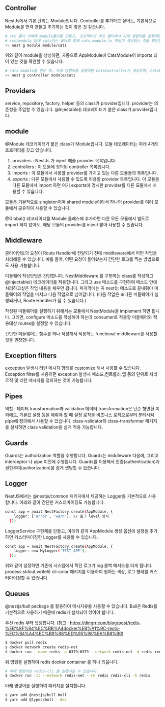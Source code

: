 ## Controller

NestJs에서 기본 단위는 Module입니다. Controller를 추가하고 싶어도, 기본적으로 Module을 먼저 만들고 추가하는 것이 좋은 것 같습니다.

```bash
# src 폴더 아래에 module폴더를 만들고, 프로젝트의 루트 폴더에서 아래 명령어를 실행하면,
# src/module 밑에 cats라는 폴더와 함께 cats.module.ts 파일이 생성되는 것을 확인할 수 있습니다.
>> nest g module module/cats
```
위와 같이 module을 생성하면, 자동으로 AppModule에 CatsModule이 imports 되어 있는 것을 확인할 수 있습니다.

```bash
# cats module을 만든 뒤, 아래 명령어를 실행하면 CatsController가 생성되며, CatsModule의 controller로 자동으로 등록됩니다.
>> nest g controller module/cats
```

## Providers

service, repository, factory, helper 등의 class가 provider입니다.
provider는 의존성을 주입할 수 있습니다.
@Injectable() 데코레이터가 붙은 class가 provider입니다.

## module

@Module 데코레이터가 붙은 class가 Module입니다.
모듈 데코레이터는 아래 4개의 프로퍼티를 갖고 있습니다.
1) providers : NestJs 가 inject 해줄 provider 목록입니다.
2) controllers : 이 모듈에 정의된 controller 목록입니다.
3) imports : 이 모듈에서 사용할 provider를 가지고 있는 다른 모듈들의 목록입니다.
4) exports : 다른 모듈에서 사용할 수 있도록 허용할 provider 목록입니다. 이 모듈을 다른 모듈에서 import 하면 여기 exports에 명시한 provider를 다른 모듈에서 사용할 수 있습니다.

모듈은 기본적으로 singleton이며 shared module이라서 하나의 provider를 여러 모듈에서 공유하여 사용할 수 있습니다.

@Global() 데코레이터를 Module 클래스에 추가하면 다른 모든 모듈에서 별도로 import 하지 않아도, 해당 모듈의 provider를 inject 받아 사용할 수 있습니다.

## Middleware

클라이언트의 요청이 Route Handler에 전달되기 전에 middleware에서 어떤 작업을 처리해줄 수 있습니다.
예를 들어, 어떤 요청이 들어왔는지 간단한 로그를 찍는 방법으로도 사용 가능합니다.

미들웨어 작성방법은 간단합니다. NestMiddleware 를 구현하는 class를 작성하고 @Injectable() 데코레이터를 적용합니다. 그리고 use 메소드를 구현하여 메소드 안에 처리하고싶은 작업 내용을 채우면 됩니다. 마지막에는 꼭 next(); 메소드로 끝내줘야 미들웨어의 작업을 마치고 다음 작업으로 넘어갑니다. (다음 작업은 또다른 미들웨어가 실행되거나, Route Handler가 될 수 있습니다.)

작성된 미들웨어를 실행하기 위해서는 모듈에서 NestModule을 implement 하면 됩니다.
그러면, configure 메소드를 작성해야 하는데 consumer로 적용할 미들웨어와 적용대상 routes를 설정할 수 있습니다.

간단한 미들웨어는 함수를 하나 작성해서 적용하는 functional middleware를 사용할 것을 권장합니다.

## Exception filters

exception 발생시 리턴 메시지 형태를 customize 해서 사용할 수 있습니다.
Exception filter를 사용하면 exception 발생시 메소드,컨트롤러,앱 등의 단위로 처리로직 및 리턴 메시지를 정의하는 것이 가능합니다.

## Pipes

역할 : 데이터 transformation과 validation
데이터 transformation은 단순 형변환 이외에도, 기본값 설정 등을 해줘야 할 때 설정 로직을 비즈니스 로직으로부터 분리시켜 pipe에 정의해서 사용할 수 있습니다.
class-validator와 class-transformer 패키지를 설치하면 class validation을 쉽게 적용 가능합니다.

## Guards

Guards는 authorization 역할을 수행합니다.
Guards는 middleware 다음에, 그리고 interceptor 나 pipe 이전에 수행됩니다.
Guards를 이용해서 인증(authentication)과 권한부여(authorization)를 쉽게 셋팅할 수 있습니다.

## Logger

NestJS에서는 @nestjs/common 패키지에서 제공하는 Logger를 기본적으로 사용합니다.
아래와 같이 간단한 커스터마이징도 가능합니다.
```bash
const app = await NestFactory.create(AppModule, {
    logger: ['error', 'warn'], // 로그 level 명시
  });
```

LoggerService 구현체를 만들고, 아래와 같이 AppModule 생성 옵션에 설정을 추가하면 커스터마이징한 Logger를 사용할 수 있습니다.
```bash
const app = await NestFactory.create(AppModule, {
    logger: new MyLogger('TEST_APP'),
  });
```
위와 같이 설정하면 기존에 시스템에서 찍던 로그가 log 콜백 메서드를 타게 됩니다.
process.stdout.write와 cli-color 패키지를 이용하여 원하는 색상, 로그 형태를 커스터마이징할 수 있습니다.

## Queues

@nestjs/bull package 를 활용하여 메시지큐를 사용할 수 있습니다.
Bull은 Redis를 기본적으로 사용하기 때문에 redis가 설치되어 있어야 합니다. 

우선 redis 부터 셋팅합니다.
(참고 : https://dingrr.com/blog/post/redis-%EB%8F%84%EC%BB%A4docker%EB%A1%9C-redis-%EC%84%A4%EC%B9%98%ED%95%98%EA%B8%B0)
```bash
$ docker pull redis
$ docker network create redis-net
$ docker run --name redis -p 6379:6379 --network redis-net -d redis redis-server --appendonly yes
```
위 명령을 실행하여 redis docker container 를 하나 띄웁니다.
```bash
# 아래 명령어로 redis-cli 를 실행시킬 수 있습니다.
$ docker run -it --network redis-net --rm redis redis-cli -h redis
```
아래 명령어를 실행하여 패키지를 설치합니다.
```bash
$ yarn add @nestjs/bull bull
$ yarn add @types/bull --dev
```

